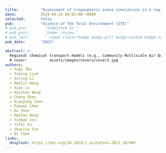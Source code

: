 ```yaml
---
title:          "Assessment of tropospheric ozone simulations in a regional chemical transport model using GEOS-Chem outputs as chemical boundary conditions"
date:           2023-09-28 00:01:00 +0800
selected:       false
pub:            "Science of The Total Environment (STE)"
# pub_pre:        "Submitted to "
# pub_post:       'Under review.'
# pub_last:       ' <span class="badge badge-pill badge-custom badge-success">Spotlight</span>'
pub_date:       "2023"

abstract: >-
  Regional chemical transport models (e.g., Community Multiscale Air Quality (CMAQ) Modeling System) are widely used to simulate the physical and chemical process of regional ozone (O<sub>3</sub>) pollution and its variation trend in recent years. However, chemical boundary condition (CBC) is an important input of these models and contributes to the model bias against observations. In this study, we develop a tool named GC2CMAQ that provides the CMAQ model with the CBCs from the GEOS-Chem simulation. Two experiments using different CBCs were conducted to evaluate their effect on seasonal O<sub>3</sub> simulation in China. The Default experiment utilized the model-default static condition (the relatively clean atmosphere in the eastern United States), and the GC experiment employed the GEOS-Chem simulation results. Compared with the observation, the GC experiment has a much better performance in reproducing elevated O<sub>3</sub> levels in the higher troposphere and lower stratosphere during different seasons. Near the earth's surface, the simulated concentrations of pollutants O<sub>3</sub> (and PM<sub>2.5</sub>) in the GC experiment were also closer to the observation in April and July. The accuracy of simulation results in provinces close to the boundary was improved by approximately 20 %–30 % relative to the Default experiment. The CBCs provided by GEOS-Chem enabled a better simulation of stratosphere-troposphere O<sub>3</sub> exchange in late spring and early summer, which then affected the pollutant concentration near surfaces through vertical transport. This finding was confirmed by a case study in southwestern Tibet on April 28, 2017, in which we quantified the contributions of different physical and chemical processes to O<sub>3</sub> variations at different altitudes using the process analysis method. This study highlights the importance of using a reliable CBC for the regional chemical transport model to derive a better performance of O<sub>3</sub> simulation.
  # cover:          assets/images/covers/cover3.jpg
authors:
  - Yuqi Zhu
  - Yiming Liu#
  - Siting Li
  - Haolin Wang
  - Xiao Lu
  - Haichao Wang
  - Chong Shen
  - Xiaoyang Chen
  - Pakwai Chan
  - Ao Shen
  - Haofan Wang
  - Yinbao Jin
  - Yifei Xu
  - Shaojia Fan
  - Qi Fan#
links:
  Unsplash: https://doi.org/10.1016/j.scitotenv.2023.167485
---
```

